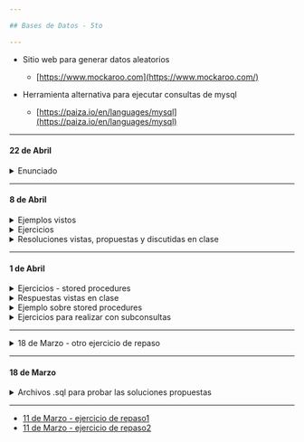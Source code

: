 ```yaml
---

## Bases de Datos - 5to

---
```


- Sitio web para generar datos aleatorios
	- [https://www.mockaroo.com](https://www.mockaroo.com/)
	
- Herramienta alternativa para ejecutar consultas de mysql
	- [https://paiza.io/en/languages/mysql](https://paiza.io/en/languages/mysql)

----

#### 22 de Abril

<details>
	<summary> Enunciado </summary>
	
- Crear las consultas para las siguientes consultas 
según el DER presentado:

1. Seleccionar a todas las mascotas agrupadas por edad.
2. Seleccionar a todas las mascotas agrupadas por peso.
3. Seleccionar la cantidad de mascotas que hay según sus
edades. 
4. Seleccionar la cantidad de mascotas que hay según sus 
pesos.
5. Seleccionar la suma de los pesos de aquellas mascotas 
cuyas edades están entre los 5 y los 10 años.
6. Seleccionar el peso promedio de las mascotas.


- Stored Procedure

7. Crear un SP que reciba un id_amo y luego retorne la cantidad
de mascotas que tiene.
8. Crear un SP que reciba un id_mascota y luego muestre si la
mascota pesa más de 15 kg. 
9. Crear un SP que reciba un id_veterinario y luego imprima
todos sus datos
10. Crear un SP que reciba un número y luego muestre aquellas
mascotas que tienen un peso mayor o igual al indicado.
    - Invocar a este último SP pasándole el número 6 como parámetro.

```sql
-- SET GLOBAL sql_mode=(SELECT REPLACE(@@sql_mode,'ONLY_FULL_GROUP_BY',''));
```

</details>

----

#### 8 de Abril

<details>
  <summary> Ejemplos vistos </summary>
  
```sql

DELIMITER $$
CREATE PROCEDURE incrementar(INOUT valor INT,IN incremento INT)
BEGIN
	SET valor = valor + incremento;
END$$


CREATE PROCEDURE prueba()
BEGIN
    DECLARE valor INT;
	SET valor = 1;
	CALL incrementar(valor,1); -- 2
	CALL incrementar(valor,1); -- 3
	CALL incrementar(valor,5); -- 8
	SELECT valor; -- 8
END$$

DELIMITER ;

CALL prueba();  

```
  
```sql
DELIMITER //

CREATE PROCEDURE es_positivo(IN numero INT)
BEGIN
    DECLARE respuesta BOOLEAN DEFAULT FALSE;
    IF (numero > 0) THEN
    	SET respuesta = TRUE;
    END IF;
    
    SELECT respuesta;
END //

DELIMITER ;

CALL es_positivo(12);
  
```
```sql
DELIMITER $$

CREATE PROCEDURE tipoDeNumero(IN valor_ingresado INT)
BEGIN
    DECLARE respuesta VARCHAR(100);
    IF (valor_ingresado > 0) THEN
    	SET respuesta = 'es mayor a 0';
    ELSEIF (valor_ingresado = 56) THEN
    	SET respuesta = "es igual a 0";
    ELSE 
    	SET respuesta = "es menor a 0";
    END IF;
    SELECT respuesta;
END $$

CALL tipoDeNumero(-1);
	
```

</details>


<details>
  <summary> Ejercicios </summary>

1. Crear un stored procedure que sirva para calcular el área de un rectángulo.
2. Crear un stored procedure que sirva para indicar si el número indicado es positivo y mayor a 100.
3. Crear un stored procedure que sirva para calcular el promedio de tres números recibidos como parámetros.
	
</details>

<details>
	<summary> Resoluciones vistas, propuestas y discutidas en clase </summary>
	
```sql

DELIMITER //

CREATE PROCEDURE calcular_area(IN base INT, IN altura INT)
BEGIN
	DECLARE area INT DEFAULT 0;
	SET area = base * altura;
	SELECT area;
END //


CREATE PROCEDURE es_positivo_y_mayor_a_cien_v1(IN valor INT)
BEGIN
	IF (valor > 0) THEN
		SELECT "Es positivo";
	END IF;
	IF (valor > 100) THEN
		SELECT "Es mayor a cien";
	END IF;
END //

-- otra forma

CREATE PROCEDURE es_positivo_y_mayor_a_cien_v2(IN valor INT)
BEGIN
	DECLARE es_el_buscado BOOLEAN;
	IF (valor > 100) THEN
		SET es_el_buscado = TRUE;
	ELSE
		SET es_el_buscado = FALSE;
	END IF;
END //

CREATE PROCEDURE promedio(IN valor1 INT, IN valor2 INT, IN valor3 INT)
BEGIN
	DECLARE promedio FLOAT;
	SET promedio = (valor1 + valor2 + valor3) / 3;
	SELECT promedio;
END //

DELIMITER ;

CALL calcular_area(5,8);
CALL es_positivo_y_mayor_a_cien_v1(101);
CALL es_positivo_y_mayor_a_cien_v2(101);
CALL promedio(2,1,3);

```
	
</details>

----

#### 1 de Abril

<details>
  <summary> Ejercicios - stored procedures </summary>
  
1. Crear un stored procedure que realice una consulta de todos los datos de las tablas clientes y productos.
2. Crear un stored procedure que reciba el número de cliente y luego se impriman sus datos.
3. Crear un stored procedure que muestre los datos de los clientes con un id mayor a 2 y hayan realizado al menos un pedido.
  
</details>

<details>
	<summary> Respuestas vistas en clase </summary>

- ejercicio 1

```sql
DELIMITER //

CREATE PROCEDURE obtenerDatosDeClientesYProductos()
BEGIN 
	SELECT * FROM clientes;
	SELECT * FROM productos;
END //
	
```
	
- ejercicio 2

```sql
DELIMITER //

CREATE PROCEDURE obtenerDatosDeCliente(IN id_cliente_i INT)
BEGIN 
	SELECT * FROM clientes WHERE id_cliente = id_cliente_i;
END //
```
	
- comentario y resolucion del ejercicio 3

```sql
CREATE DATABASE administracion;
USE administracion;

CREATE TABLE clientes(id_cliente int, nombre varchar(100));
INSERT INTO clientes (id_cliente,nombre) values 
	(1,"Olga"),(2,"Karina"),(3,"Julio"),(4,"Carlos"),(5,"Estela");

CREATE TABLE pedidos(id_pedido int, id_cliente int);
INSERT INTO pedidos (id_pedido,id_cliente) values 
	(1,1), (2,1),(3,2),(4,3),(5,3),(6,3),(7,4),(8,5);


SELECT id_cliente, COUNT(id_pedido) AS cantidad_de_pedidos 
FROM pedidos 
GROUP BY id_cliente
HAVING id_cliente > 2 AND cantidad_de_pedidos >= 1;


SELECT id_cliente FROM (
SELECT id_cliente, COUNT(id_pedido) AS cantidad_de_pedidos 
FROM pedidos 
GROUP BY id_cliente 
HAVING id_cliente > 2 AND cantidad_de_pedidos >= 1) AS ids_clientes;


SELECT * FROM clientes 
WHERE id_cliente 
IN(SELECT id_cliente FROM 
(SELECT id_cliente, COUNT(id_pedido) AS cantidad_de_pedidos FROM pedidos 
GROUP BY id_cliente HAVING id_cliente > 2 AND cantidad_de_pedidos >= 1) 
AS ids_clientes);
	

DELIMITER //

CREATE PROCEDURE obtenerClientesConIdMayorADos()
BEGIN
	SELECT * FROM clientes 
	WHERE id_cliente 
	IN(SELECT id_cliente FROM 
	(SELECT id_cliente, COUNT(id_pedido) AS cantidad_de_pedidos 
	FROM pedidos 
	GROUP BY id_cliente HAVING id_cliente > 2 AND cantidad_de_pedidos >= 1) 
	AS ids_clientes);
END //

	
/*
	Comentario: una forma alternativa de hacer esto es eliminando el "cantidad_de
	_pedidos >= 1" ya que si un cliente aparece en la tabla pedidos, dicho cliente
	realizó al menos un pedido.
*/
```
</details>
	
<details>
  <summary> Ejemplo sobre stored procedures </summary>
  
```sql
  
-- STORED PROCEDURES -- 

SELECT * FROM oficinas WHERE pais_o = pais;

DELIMITER //

CREATE PROCEDURE obtenerOficinas()
BEGIN
SELECT * FROM oficinas;
END //

DELIMITER ;
  
CALL obtenerOficinas();
  
DELIMITER //

CREATE PROCEDURE obtenerOficinasYEmpleados()
BEGIN
SELECT * FROM oficinas;
SELECT * FROM empleados;
END //

DELIMITER ;

CALL obtenerOficinasYEmpleados();

DELIMITER //
CREATE PROCEDURE obtenerOficinasPorPais(IN pais VARCHAR(255))
BEGIN
SELECT * FROM oficinas WHERE pais_o = pais;
END //

DELIMITER ;

CALL obtenerOficinasPorPais("Argentina");

DELIMITER $$

CREATE PROCEDURE CountOrderByStatus(IN orderStatus VARCHAR(25), OUT total INT)
BEGIN
   SELECT count(orderNumber)
   INTO total
   FROM orders
   WHERE status = orderStatus;
END$$

DELIMITER ;

```
</details>



<details>
  <summary> Ejercicios para realizar con subconsultas </summary>

Realizar las consultas sql apropiadas para responder a las siguientes preguntas: 

1) Listar para el cliente nro. 1 todos los pedidos realizados, indicando: el id, descripción, fecha de compra y fecha de entrega del pedido y los códigos de productos incluidos en el pedido.

2) Listar todos los pedidos de todos los clientes, indicando id cliente, nombre y apellido, id pedido y descripción de pedido.

3) Listar el detalle de los pedidos de los clientes. Incluir los siguientes datos en el listado: 
Del cliente: id, nombre, apellido.
Del pedido: id, descripción
Detalle del pedido: código de producto y cantidad.

4) Listar los clientes que aún no hayan realizado pedidos
  
5) eliminado

6) Listar el detalle de los pedidos cuyo descuento haya sido del 5%

7) Listar el/los pedidos con mayor descuento realizado

8) Listar el/los pedidos con menor descuento realizado

9) Listar los clientes que hayan realizado pedidos

10) Listar cuantos tipos de articulos se realizan por pedido

11) Listar los pedidos que que tengan mas de 3 articulos por pedido

12) Listar la cantidad de días desde la fecha de compra hasta la fecha de entrega por c/u de los pedidos

13) Listar los clientes con mas de 10 años de antigüedad

14) Listar para cada pedido el valor total de la compra

15) Listar los pedidos cuyo monto supere los $ 3500

16) Listar la cantidad de productos vendidos por codigo de producto

17) Listar el/los codigos de producto de mayor valor

18) Teniendo en cuenta el siguiente ejemplo:

|Nro de pedido	| Codigo de producto |	Cantidad |
|---------------|--------------------|-----------|
|1	| 1 |	2 |
|   |	5	| 5 |
|   |	7 |	3 |

El pedido nro 1 esta compuesto por 3 tipos de artículos diferentes y por 10 unidades en total teniendo en cuenta todos los productos. 

18.a.	Realice una consulta en la que se muestre la máxima, minima y promedio de unidades incluidas en un pedido.

19) Liste los nombres de los clientes que hayan realizado una compra por un valor total mayor a $3.000 

- respuesta ejercicio 11)

```sql
SELECT id_pedido,
(SELECT COUNT(*) FROM detallepedido WHERE detallepedido.id_pedido = pedidos.id_pedido) AS count 
FROM pedidos 
WHERE (SELECT COUNT(*) FROM detallepedido WHERE detallepedido.id_pedido = pedidos.id_pedido) > 3;
```

  
</details>

----
<details>
  <summary> 18 de Marzo - otro ejercicio de repaso </summary>
  
   - [DER y enunciado](https://github.com/nadianoe/nadianoe.github.io/blob/master/bd5to2022/ejercicio18deMarzo.pdf)
</details>

----

#### 18 de Marzo

<details>
  <summary> Archivos .sql para probar las soluciones propuestas </summary>
  
  - Descargar los scripts de la [siguiente carpeta](https://github.com/nadianoe/nadianoe.github.io/tree/master/bd5to2022)
    - pedidos.sql
    - detallespedidos.sql
    - clientes.sql
    - productos.sql
  - EJecutarlos y probar las soluciones propuestas para los ejercicios realizados la clase pasada.
</details>

----
- [11 de Marzo - ejercicio de repaso1](https://github.com/nadianoe/nadianoe.github.io/blob/master/bd5to2022/ejercicioSQL.pdf)
- [11 de Marzo - ejercicio de repaso2](https://github.com/nadianoe/nadianoe.github.io/blob/master/bd5to2022/ejercicios_parte2_11deMarzo.pdf)
